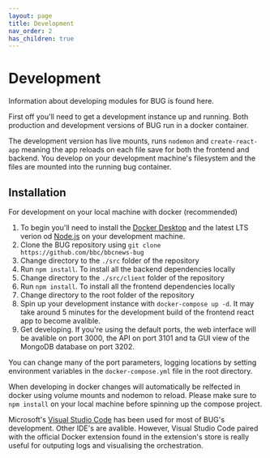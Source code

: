 ```yaml
---
layout: page
title: Development
nav_order: 2
has_children: true
---
```


# Development

Information about developing modules for BUG is found here.

First off you'll need to get a development instance up and running. Both production and development versions of BUG run in a docker container.

The development version has live mounts, runs `nodemon` and `create-react-app` meaning the app reloads on each file save for both the frontend and backend. You develop on your development machine's filesystem and the files are mounted into the running bug container.

## Installation

For development on your local machine with docker (recommended)

1. To begin you'll need to install the [Docker Desktop](https://www.docker.com/products/docker-desktop/)
   and the latest LTS verion od [Node.js](https://nodejs.dev/download/) on your development machine.
2. Clone the BUG repository using `git clone https://github.com/bbc/bbcnews-bug`
3. Change directory to the `./src` folder of the repository
4. Run `npm install`. To install all the backend dependencies locally
5. Change directory to the `./src/client` folder of the repository
6. Run `npm install`. To install all the frontend dependencies locally
7. Change directory to the root folder of the repository
8. Spin up your development instance with `docker-compose up -d`. It may take around 5 minutes for the development build of the frontend react app to become avalible.
9. Get developing. If you're using the default ports, the web interface will be avalible on port 3000, the API on port 3101 and ta GUI view of the MongoDB database on port 3202.

You can change many of the port parameters, logging locations by setting environment variables in the `docker-compose.yml` file in the root directory.

When developing in docker changes will automatically be relfected in docker using volume mounts and nodemon to reload. Please make sure to `npm install` on your local machine before spinning up the compose project.

Microsoft's [Visual Studio Code](https://code.visualstudio.com/) has been used for most of BUG's development. Other IDE's are avalible. However, Visual Studio Code paired with the official Docker extension found in the extension's store is really useful for outputing logs and visualising the orchestration.
